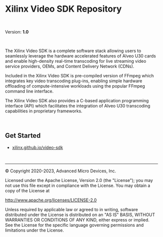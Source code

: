 # Xilinx Video SDK Repository

</br>

Version: **1.0**

</br>

The Xilinx Video SDK is a complete software stack allowing users to seamlessly leverage the hardware accelerated features of Alveo U30 cards and enable high-density real-time transcoding for live streaming video service providers, OEMs, and Content Delivery Network (CDNs). 

Included in the Xilinx Video SDK is pre-compiled version of FFmpeg which integrates key video transcoding plug-ins, enabling simple hardware offloading of compute-intensive workloads using the popular FFmpeg command line interface. 

The Xilinx Video SDK also provides a C-based application programming interface (API) which facilitates the integration of Alveo U30 transcoding capabilities in proprietary frameworks. 

</br>

## Get Started

* [xilinx.github.io/video-sdk](https://xilinx.github.io/video-sdk/index.html)

</br>

---------------------------------------------------

© Copyright 2020-2023, Advanced Micro Devices, Inc.

Licensed under the Apache License, Version 2.0 (the "License"); you may not use this file except in compliance with the License. You may obtain a copy of the License at

http://www.apache.org/licenses/LICENSE-2.0

Unless required by applicable law or agreed to in writing, software distributed under the License is distributed on an "AS IS" BASIS, WITHOUT WARRANTIES OR CONDITIONS OF ANY KIND, either express or implied. See the License for the specific language governing permissions and limitations under the License.
